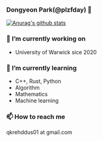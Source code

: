 ### Dongyeon Park(@plzfday) 👋

[![Anurag's github stats](https://github-readme-stats.vercel.app/api?username=plzfday)](https://github.com/anuraghazra/github-readme-stats)
### 🔭 I’m currently working on
* University of Warwick sice 2020
### 🌱 I’m currently learning
* C++, Rust, Python
* Algorithm
* Mathematics
* Machine learning
### 📫 How to reach me
qkrehddus01 at gmail.com

<!--
**plzfday/plzfday** is a ✨ _special_ ✨ repository because its `README.md` (this file) appears on your GitHub profile.

Here are some ideas to get you started:

- 🔭 I’m currently working on ...
- 🌱 I’m currently learning ...
- 👯 I’m looking to collaborate on ...
- 🤔 I’m looking for help with ...
- 💬 Ask me about ...
- 📫 How to reach me: ...
- 😄 Pronouns: ...
- ⚡ Fun fact: ...
-->
